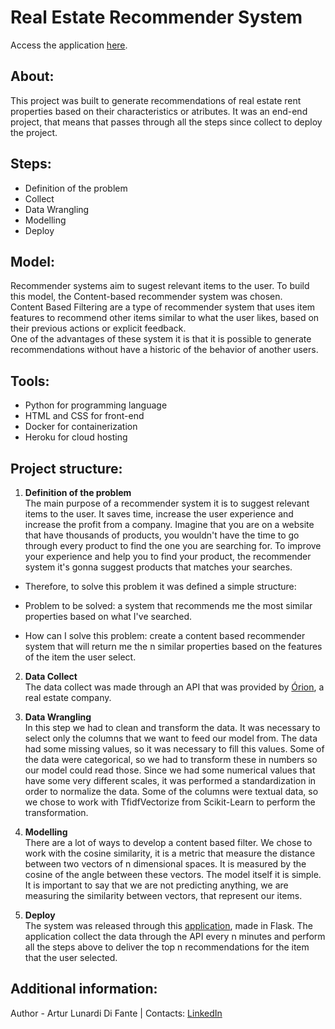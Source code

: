 # Real Estate Recommender System
Access the application [here](http://real-estate-recommender-system.herokuapp.com/).

## About:
This project was built to generate recommendations of real estate rent properties based on their characteristics or atributes. It was an end-end project, that means that passes through all the steps since collect to deploy the project.

## Steps:
- Definition of the problem
- Collect
- Data Wrangling
- Modelling
- Deploy

## Model:
Recommender systems aim to sugest relevant items to the user. To build this model, the Content-based recommender system was chosen.\
Content Based Filtering are a type of recommender system that uses item features to recommend other items similar to what the user likes, based on their previous actions or explicit feedback.\
One of the advantages of these system it is that it is possible to generate recommendations without have a historic of the behavior of another users.

## Tools:
- Python for programming language
- HTML and CSS for front-end
- Docker for containerization
- Heroku for cloud hosting

## Project structure:
1. **Definition of the problem**\
The main purpose of a recommender system it is to suggest relevant items to the user. It saves time, increase the user experience and increase the profit from a company. Imagine that you are on a website that have thousands of products, you wouldn't have the time to go through every product to find the one you are searching for. To improve your experience and help you to find your product, the recommender system it's gonna suggest products that matches your searches.

- Therefore, to solve this problem it was defined a simple structure:

- Problem to be solved: a system that recommends me the most similar properties based on what I've searched.
- How can I solve this problem: create a content based recommender system that will return me the n similar properties based on the features of the item the user select.

2. **Data Collect** \
The data collect was made through an API that was provided by [Órion](https://orionsm.com.br/), a real estate company.

3. **Data Wrangling**\
In this step we had to clean and transform the data. It was necessary to select only the columns that we want to feed our model from. The data had some missing values, so it was necessary to fill this values. Some of the data were categorical, so we had to transform these in numbers so our model could read those. Since we had some numerical values that have some very different scales, it was performed a standardization in order to normalize the data. Some of the columns were textual data, so we chose to work with TfidfVectorize from Scikit-Learn to perform the transformation.

4. **Modelling**\
There are a lot of ways to develop a content based filter. We chose to work with the cosine similarity, it is a metric that measure the distance between two vectors of n dimensional spaces. It is measured by the cosine of the angle between these vectors. The model itself it is simple. It is important to say that we are not predicting anything, we are measuring the similarity between vectors, that represent our items.

5. **Deploy**\
The system was released through this [application](http://real-estate-recommender-system.herokuapp.com/), made in Flask. The application collect the data through the API every n minutes and perform all the steps above to deliver the top n recommendations for the item that the user selected.

## Additional information:
Author - Artur Lunardi Di Fante | Contacts: [LinkedIn](https://www.linkedin.com/in/artur-lunardi-di-fante-393611194/)
